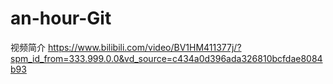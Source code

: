 # an-hour-Git
视频简介 https://www.bilibili.com/video/BV1HM411377j/?spm_id_from=333.999.0.0&vd_source=c434a0d396ada326810bcfdae8084b93
